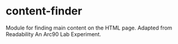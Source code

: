 # content-finder
Module for finding main content on the HTML page. Adapted from Readability An Arc90 Lab Experiment.  

